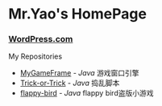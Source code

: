 # Mr.Yao's HomePage

### [WordPress.com](http://mryaoxx.wordpress.com)

My Repositories
+ [MyGameFrame](https://github.com/MrYaoxx/MyGameFrame) - _Java_ 游戏窗口引擎
+ [Trick-or-Trick](https://github.com/MrYaoxx/Trick-or-Trick) - _Java_ 捣乱脚本
+ [flappy-bird](https://github.com/MrYaoxx/flappy-bird) - _Java_ flappy bird盗版小游戏
